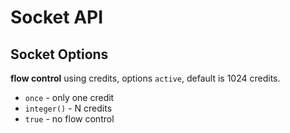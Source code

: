 # Socket API

## Socket Options


**flow control** using credits, options `active`, default is 1024 credits.

* `once` - only one credit
* `integer()` - N credits
* `true` - no flow control
